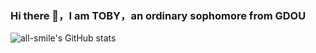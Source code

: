 ### Hi there 👋，I am TOBY，an ordinary sophomore from GDOU
![all-smile's GitHub stats](https://github-readme-stats.vercel.app/api?username=TOBYhhw&show_icons=true&theme=tokyonight)

<!--
**TOBYhhw/TOBYhhw** is a ✨ _special_ ✨ repository because its `README.md` (this file) appears on your GitHub profile.

Here are some ideas to get you started:

- 🔭 I’m currently working on ...
- 🌱 I’m currently learning ...
- 👯 I’m looking to collaborate on ...
- 🤔 I’m looking for help with ...
- 💬 Ask me about ...
- 📫 How to reach me: ...
- 😄 Pronouns: ...
- ⚡ Fun fact: ...
-->
